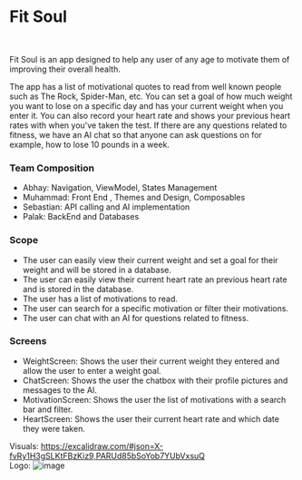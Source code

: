 # Fit Soul
<br>
<p>Fit Soul is an app designed to help any user of any age to motivate them of improving their overall health.</p>
<p>The app has a list of motivational quotes to read from well known people such as The Rock, Spider-Man, etc. You can set a goal of how much weight you want to lose on a specific day and has your current weight when you enter it. You can also record your heart rate and shows your previous heart rates with when you've taken the test. If there are any questions related to fitness, we have an AI chat so that anyone can ask questions on for example, how to lose 10 pounds in a week.</p>

### Team Composition
<ul>
  <li>Abhay: Navigation, ViewModel, States Management</li>
  <li>Muhammad: Front End , Themes and Design, Composables</li>
  <li>Sebastian: API calling and AI implementation</li>
  <li>Palak:  BackEnd and Databases</li>
</ul>

### Scope
<ul>
  <li>The user can easily view their current weight and set a goal for their weight and will be stored in a database.</li>
  <li>The user can easily view their current heart rate an previous heart rate and is stored in the database.</li>
  <li>The user has a list of motivations to read.</li>
  <li>The user can search for a specific motivation or filter their motivations.</li>
  <li>The user can chat with an AI for questions related to fitness.</li>
</ul>

### Screens
<ul>
  <li>WeightScreen: Shows the user their current weight they entered and allow the user to enter a weight goal.</li>
  <li>ChatScreen: Shows the user the chatbox with their profile pictures and messages to the AI.</li>
  <li>MotivationScreen: Shows the user the list of motivations with a search bar and filter.</li>
  <li>HeartScreen: Shows the user their current heart rate and which date they were taken.</li>
</ul

Visuals: https://excalidraw.com/#json=X-fvRy1H3gSLKtFBzKiz9,PARUd85bSoYob7YUbVxsuQ
<br>
Logo:
![image](https://github.com/user-attachments/assets/40b2fa0d-f914-4509-986b-aeff4da3d19c)
